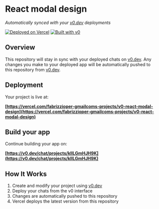 # React modal design

*Automatically synced with your [v0.dev](https://v0.dev) deployments*

[![Deployed on Vercel](https://img.shields.io/badge/Deployed%20on-Vercel-black?style=for-the-badge&logo=vercel)](https://vercel.com/fabrizzioper-gmailcoms-projects/v0-react-modal-design)
[![Built with v0](https://img.shields.io/badge/Built%20with-v0.dev-black?style=for-the-badge)](https://v0.dev/chat/projects/kIILGmHJH9K)

## Overview

This repository will stay in sync with your deployed chats on [v0.dev](https://v0.dev).
Any changes you make to your deployed app will be automatically pushed to this repository from [v0.dev](https://v0.dev).

## Deployment

Your project is live at:

**[https://vercel.com/fabrizzioper-gmailcoms-projects/v0-react-modal-design](https://vercel.com/fabrizzioper-gmailcoms-projects/v0-react-modal-design)**

## Build your app

Continue building your app on:

**[https://v0.dev/chat/projects/kIILGmHJH9K](https://v0.dev/chat/projects/kIILGmHJH9K)**

## How It Works

1. Create and modify your project using [v0.dev](https://v0.dev)
2. Deploy your chats from the v0 interface
3. Changes are automatically pushed to this repository
4. Vercel deploys the latest version from this repository